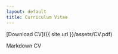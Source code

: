 ```yaml
---
layout: default
title: Curriculum Vitae
---
```


[Download CV]({{ site.url }}/assets/CV.pdf)

Markdown CV